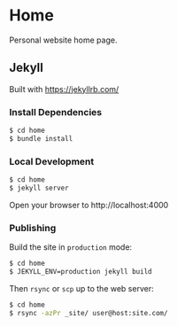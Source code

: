 # Home

Personal website home page.

## Jekyll

Built with https://jekyllrb.com/

### Install Dependencies

```bash
$ cd home
$ bundle install
```

### Local Development

```bash
$ cd home
$ jekyll server
```

Open your browser to http://localhost:4000

### Publishing

Build the site in `production` mode:

```bash
$ cd home
$ JEKYLL_ENV=production jekyll build
```

Then `rsync` or `scp` up to the web server:

```bash
$ cd home
$ rsync -azPr _site/ user@host:site.com/
```
